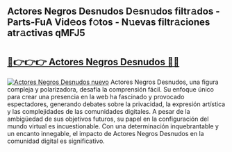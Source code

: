 ## Actores Negros Desnudos D𝚎sn𝚞dos filtr𝚊dos - Parts-FuA Vid𝚎os f𝚘tos - N𝚞evas filtr𝚊ciones atr𝚊ctivas qMFJ5

# <h2><a href="http://mb8d6le.tromn.icu/?c=Actores+Negros+Desnudos">🔗👉👉👉 Actores Negros Desnudos 🔗🔗</a></h2>

[![Actores Negros Desnudos nuevo](https://i.imgur.com/pEAQMta.gif)](http://mb8d6le.tromn.icu/?c=Actores+Negros+Desnudos)
Actores Negros Desnudos, una figura compleja y polarizadora, desafía la comprensión fácil. Su enfoque único para crear una presencia en la web ha fascinado y provocado espectadores, generando debates sobre la privacidad, la expresión artística y las complejidades de las comunidades digitales. A pesar de la ambigüedad de sus objetivos futuros, su papel en la configuración del mundo virtual es incuestionable. Con una determinación inquebrantable y un encanto innegable, el impacto de Actores Negros Desnudos en la comunidad digital es significativo.
